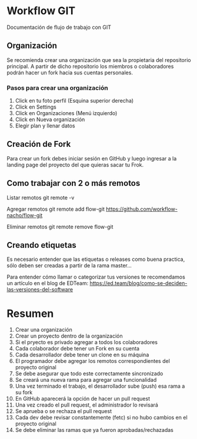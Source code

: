 # Workflow GIT
Documentación de flujo de trabajo con GIT

## Organización

Se recomienda crear una organización que sea la propietaria del repositorio principal. A partir de dicho repositorio los miembros o colaboradores podrán hacer un fork hacia sus cuentas personales.

### Pasos para crear una organización

1. Click en tu foto perfil (Esquina superior derecha)
2. Click en Settings
3. Click en Organizaciones (Menú izquierdo)
4. Click en Nueva organización
5. Elegir plan y llenar datos

## Creación de Fork

Para crear un fork debes iniciar sesión en GitHub y luego ingresar a la landing page del proyecto del que quieras sacar tu Frok.

## Como trabajar con 2 o más remotos

Listar remotos git remote -v

Agregar remotos git remote add flow-git https://github.com/workflow-nacho/flow-git

Eliminar remotos git remote remove flow-git


## Creando etiquetas

Es necesario entender que las etiquetas o releases como buena practica, sólo deben ser creadas a partir de la rama master... 

Para entender cómo llamar o categorizar tus versiones te recomendamos un artículo en el blog de EDTeam: https://ed.team/blog/como-se-deciden-las-versiones-del-software


# Resumen
1. Crear una organización
2. Crear un proyecto dentro de la organización
3. Si el pryecto es privado agregar a todos los colaboradores
4. Cada colaborador debe tener un Fork en su cuenta
5. Cada desarrollador debe tener un clone en su máquina
6. El programador debe agregar los remotos correspondientes del proyecto original
7. Se debe asegurar que todo este correctamente sincronizado
8. Se creará una nueva rama para agregar una funcionalidad
9. Una vez terminado el trabajo, el desarrollador sube (push) esa rama a su fork
10. En GitHub aparecerá la opción de hacer un pull request
11. Una vez creado el pull request, el administrador lo revisará
12. Se aprueba o se rechaza el pull request
13. Cada dev debe revisar constantemente (fetc) si no hubo cambios en el proyecto original
14. Se debe eliminar las ramas que ya fueron aprobadas/rechazadas
